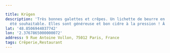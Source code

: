 ```yaml
---

title: Krügen
description: 'Très bonnes galettes et crêpes. Un lichette de beurre en plus aurait
  été souhaitable. Elles sont généreuse et bon cidre à la pression ! À refaire '
lat: '48.8506944037742'
lon: '2.3767865000000072'
address: 9 Rue Antoine Vollon, 75012 Paris, France
tags: Crêperie,Restaurant
---
```

